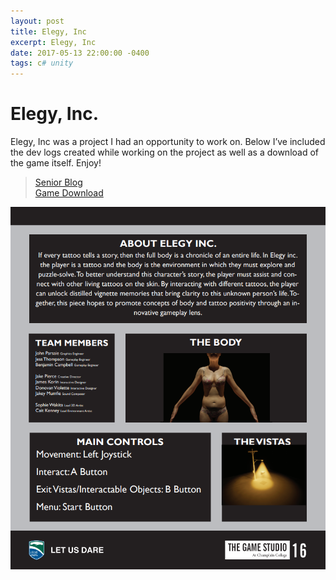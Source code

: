 ```yaml
---
layout: post
title: Elegy, Inc
excerpt: Elegy, Inc
date: 2017-05-13 22:00:00 -0400
tags: c# unity
---
```


# Elegy, Inc.

Elegy, Inc was a project I had an opportunity to work on. Below I’ve included the dev logs created while working on the project as well as a download of the game itself. Enjoy!

>[Senior Blog](seniorproduction-blogpost.md)\
>[Game Download](https://drive.google.com/file/d/1JTgCI7jCGx_wqlOIxTuX28IcqjCtANIU/view?usp=sharing)

![Elegy, Inc Image](assets/images/Elegy-Poster.png)